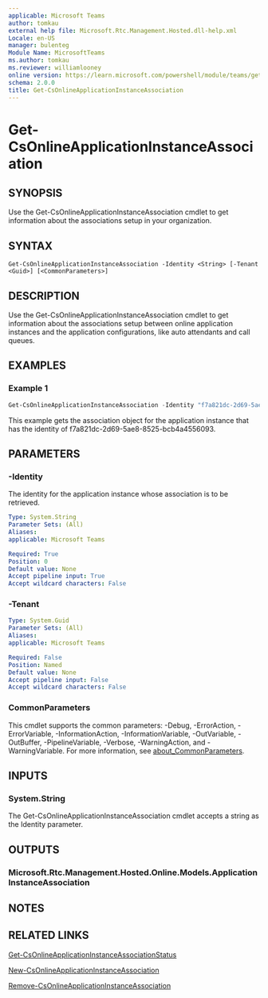 ```yaml
---
applicable: Microsoft Teams
author: tomkau
external help file: Microsoft.Rtc.Management.Hosted.dll-help.xml
Locale: en-US
manager: bulenteg
Module Name: MicrosoftTeams
ms.author: tomkau
ms.reviewer: williamlooney
online version: https://learn.microsoft.com/powershell/module/teams/get-csonlineapplicationinstanceassociation
schema: 2.0.0
title: Get-CsOnlineApplicationInstanceAssociation
---
```


# Get-CsOnlineApplicationInstanceAssociation

## SYNOPSIS
Use the Get-CsOnlineApplicationInstanceAssociation cmdlet to get information about the associations setup in your organization.

## SYNTAX

```
Get-CsOnlineApplicationInstanceAssociation -Identity <String> [-Tenant <Guid>] [<CommonParameters>]
```

## DESCRIPTION
Use the Get-CsOnlineApplicationInstanceAssociation cmdlet to get information about the associations setup between online application instances and the application configurations, like auto attendants and call queues.

## EXAMPLES

### Example 1
```powershell
Get-CsOnlineApplicationInstanceAssociation -Identity "f7a821dc-2d69-5ae8-8525-bcb4a4556093"
```

This example gets the association object for the application instance that has the identity of f7a821dc-2d69-5ae8-8525-bcb4a4556093.

## PARAMETERS

### -Identity
The identity for the application instance whose association is to be retrieved.

```yaml
Type: System.String
Parameter Sets: (All)
Aliases:
applicable: Microsoft Teams

Required: True
Position: 0
Default value: None
Accept pipeline input: True
Accept wildcard characters: False
```

### -Tenant

```yaml
Type: System.Guid
Parameter Sets: (All)
Aliases:
applicable: Microsoft Teams

Required: False
Position: Named
Default value: None
Accept pipeline input: False
Accept wildcard characters: False
```

### CommonParameters
This cmdlet supports the common parameters: -Debug, -ErrorAction, -ErrorVariable, -InformationAction, -InformationVariable, -OutVariable, -OutBuffer, -PipelineVariable, -Verbose, -WarningAction, and -WarningVariable. For more information, see [about_CommonParameters](https://go.microsoft.com/fwlink/?LinkID=113216).

## INPUTS

### System.String
The Get-CsOnlineApplicationInstanceAssociation cmdlet accepts a string as the Identity parameter.

## OUTPUTS

### Microsoft.Rtc.Management.Hosted.Online.Models.ApplicationInstanceAssociation

## NOTES

## RELATED LINKS

[Get-CsOnlineApplicationInstanceAssociationStatus](https://learn.microsoft.com/powershell/module/teams/get-csonlineapplicationinstanceassociationstatus)

[New-CsOnlineApplicationInstanceAssociation](https://learn.microsoft.com/powershell/module/teams/new-csonlineapplicationinstanceassociation)

[Remove-CsOnlineApplicationInstanceAssociation](https://learn.microsoft.com/powershell/module/teams/remove-csonlineapplicationinstanceassociation)
